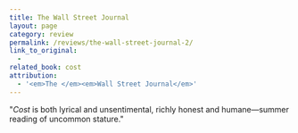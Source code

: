 ```yaml
---
title: The Wall Street Journal
layout: page
category: review
permalink: /reviews/the-wall-street-journal-2/
link_to_original:
  - 
related_book: cost
attribution:
  - '<em>The </em><em>Wall Street Journal</em>'
---
```

 "<em>Cost</em> is both lyrical and unsentimental, richly honest and humane—summer reading of uncommon stature."

